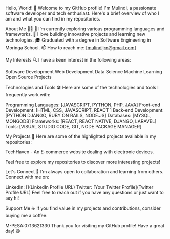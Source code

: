 Hello, World! 👋
Welcome to my GitHub profile! I'm Mulindi, a passionate software developer and tech enthusiast. 
Here's a brief overview of who I am and what you can find in my repositories.

About Me 🧑‍💻
🌱 I’m currently exploring various programming languages and frameworks.
🚀 I love building innovative projects and learning new technologies.
🎓 Graduated with a degree in Software Engineering in Moringa School.
📫 How to reach me: [mulindijrn@gmail.com]

My Interests 🔍
I have a keen interest in the following areas:

Software Development
Web Development
Data Science
Machine Learning
Open Source Projects

Technologies and Tools 🛠️
Here are some of the technologies and tools I frequently work with:

Programming Languages: [JAVASCRIPT, PYTHON, PHP, JAVA]
Front-end Development: [HTML, CSS, JAVASCRIPT, REACT ]
Back-end Development: [PYTHON DJANGO, RUBY ON RAILS, NODE.JS]
Databases: [MYSQL, MONGODB]
Frameworks: [REACT, REACT NATIVE, DJANGO, LARAVEL]
Tools: [VISUAL STUDIO CODE, GIT, NODE PACKAGE MANAGER]

My Projects 🚧
Here are some of the highlighted projects available in my repositories:

TechHaven - An E-commerce website dealing with electronic devices.

Feel free to explore my repositories to discover more interesting projects!

Let's Connect 🤝
I'm always open to collaboration and learning from others. Connect with me on:

LinkedIn: [](LinkedIn Profile URL)
Twitter: [Your Twitter Profile](Twitter Profile URL)
Feel free to reach out if you have any questions or just want to say hi!

Support Me ☕
If you find value in my projects and contributions, consider buying me a coffee:

M-PESA:0713621330
Thank you for visiting my GitHub profile! Have a great day! 😄
